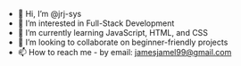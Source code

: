 - 👋 Hi, I’m @jrj-sys
- 👀 I’m interested in Full-Stack Development 
- 🌱 I’m currently learning JavaScript, HTML, and CSS
- 💞️ I’m looking to collaborate on beginner-friendly projects
- 📫 How to reach me - by email: jamesjamel99@gmail.com

<!---
jamellionaire/jamellionaire is a ✨ special ✨ repository because its `README.md` (this file) appears on your GitHub profile.
You can click the Preview link to take a look at your changes.
--->
